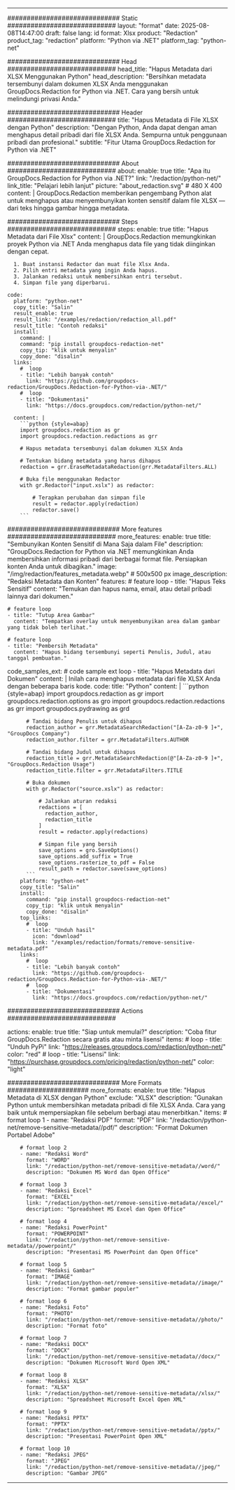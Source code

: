 
---
############################# Static ############################
layout: "format"
date:  2025-08-08T14:47:00
draft: false
lang: id
format: Xlsx
product: "Redaction"
product_tag: "redaction"
platform: "Python via .NET"
platform_tag: "python-net"

############################# Head ############################
head_title: "Hapus Metadata dari XLSX Menggunakan Python"
head_description: "Bersihkan metadata tersembunyi dalam dokumen XLSX Anda menggunakan GroupDocs.Redaction for Python via .NET. Cara yang bersih untuk melindungi privasi Anda."

############################# Header ############################
title: "Hapus Metadata di File XLSX dengan Python" 
description: "Dengan Python, Anda dapat dengan aman menghapus detail pribadi dari file XLSX Anda. Sempurna untuk penggunaan pribadi dan profesional."
subtitle: "Fitur Utama GroupDocs.Redaction for Python via .NET" 

############################# About ############################
about:
    enable: true
    title: "Apa itu GroupDocs.Redaction for Python via .NET?"
    link: "/redaction/python-net/"
    link_title: "Pelajari lebih lanjut"
    picture: "about_redaction.svg" # 480 X 400
    content: |
       GroupDocs.Redaction memberikan pengembang Python alat untuk menghapus atau menyembunyikan konten sensitif dalam file XLSX — dari teks hingga gambar hingga metadata.

############################# Steps ############################
steps:
    enable: true
    title: "Hapus Metadata dari File Xlsx"
    content: |
      GroupDocs.Redaction memungkinkan proyek Python via .NET Anda menghapus data file yang tidak diinginkan dengan cepat.
      
      1. Buat instansi Redactor dan muat file Xlsx Anda.
      2. Pilih entri metadata yang ingin Anda hapus.
      3. Jalankan redaksi untuk membersihkan entri tersebut.
      4. Simpan file yang diperbarui.
   
    code:
      platform: "python-net"
      copy_title: "Salin"
      result_enable: true
      result_link: "/examples/redaction/redaction_all.pdf"
      result_title: "Contoh redaksi"
      install:
        command: |
        command: "pip install groupdocs-redaction-net"
        copy_tip: "klik untuk menyalin"
        copy_done: "disalin"
      links:
        #  loop
        - title: "Lebih banyak contoh"
          link: "https://github.com/groupdocs-redaction/GroupDocs.Redaction-for-Python-via-.NET/"
        #  loop
        - title: "Dokumentasi"
          link: "https://docs.groupdocs.com/redaction/python-net/"
          
      content: |
        ```python {style=abap}
        import groupdocs.redaction as gr
        import groupdocs.redaction.redactions as grr

        # Hapus metadata tersembunyi dalam dokumen XLSX Anda

        # Tentukan bidang metadata yang harus dihapus
        redaction = grr.EraseMetadataRedaction(grr.MetadataFilters.ALL)

        # Buka file menggunakan Redactor
        with gr.Redactor("input.xslx") as redactor:

            # Terapkan perubahan dan simpan file
            result = redactor.apply(redaction)
            redactor.save()
        ```            


############################# More features ############################
more_features:
  enable: true
  title: "Sembunyikan Konten Sensitif di Mana Saja dalam File"
  description: "GroupDocs.Redaction for Python via .NET memungkinkan Anda membersihkan informasi pribadi dari berbagai format file. Persiapkan konten Anda untuk dibagikan."
  image: "/img/redaction/features_metadata.webp" # 500x500 px
  image_description: "Redaksi Metadata dan Konten"
  features:
    # feature loop
    - title: "Hapus Teks Sensitif"
      content: "Temukan dan hapus nama, email, atau detail pribadi lainnya dari dokumen."

    # feature loop
    - title: "Tutup Area Gambar"
      content: "Tempatkan overlay untuk menyembunyikan area dalam gambar yang tidak boleh terlihat."

    # feature loop
    - title: "Pembersih Metadata"
      content: "Hapus bidang tersembunyi seperti Penulis, Judul, atau tanggal pembuatan."
      
  code_samples_ext:
    # code sample ext loop
    - title: "Hapus Metadata dari Dokumen"
      content: |
        Inilah cara menghapus metadata dari file XLSX Anda dengan beberapa baris kode.
      code:
        title: "Python"
        content: |
          ```python {style=abap}
          import groupdocs.redaction as gr
          import groupdocs.redaction.options as gro
          import groupdocs.redaction.redactions as grr
          import groupdocs.pydrawing as grd

          # Tandai bidang Penulis untuk dihapus
          redaction_author = grr.MetadataSearchRedaction("[A-Za-z0-9 ]+", "GroupDocs Company")
          redaction_author.filter = grr.MetadataFilters.AUTHOR

          # Tandai bidang Judul untuk dihapus
          redaction_title = grr.MetadataSearchRedaction(@"[A-Za-z0-9 ]+", "GroupDocs.Redaction Usage")
          redaction_title.filter = grr.MetadataFilters.TITLE

          # Buka dokumen
          with gr.Redactor("source.xslx") as redactor:

              # Jalankan aturan redaksi
              redactions = [
                redaction_author,
                redaction_title
              ]
              result = redactor.apply(redactions)

              # Simpan file yang bersih
              save_options = gro.SaveOptions()
              save_options.add_suffix = True
              save_options.rasterize_to_pdf = False
              result_path = redactor.save(save_options)
          ```
        platform: "python-net"
        copy_title: "Salin"
        install:
          command: "pip install groupdocs-redaction-net"
          copy_tip: "klik untuk menyalin"
          copy_done: "disalin"
        top_links:
          #  loop
          - title: "Unduh hasil"
            icon: "download"
            link: "/examples/redaction/formats/remove-sensitive-metadata.pdf"
        links:
          #  loop
          - title: "Lebih banyak contoh"
            link: "https://github.com/groupdocs-redaction/GroupDocs.Redaction-for-Python-via-.NET/"
          #  loop
          - title: "Dokumentasi"
            link: "https://docs.groupdocs.com/redaction/python-net/"


############################# Actions ############################

actions:
  enable: true
  title: "Siap untuk memulai?"
  description: "Coba fitur GroupDocs.Redaction secara gratis atau minta lisensi"
  items:
    #  loop
    - title: "Unduh PyPi"
      link: "https://releases.groupdocs.com/redaction/python-net/"
      color: "red"
        #  loop
    - title: "Lisensi"
      link: "https://purchase.groupdocs.com/pricing/redaction/python-net/"
      color: "light"


############################# More Formats #####################
more_formats:
    enable: true
    title: "Hapus Metadata di XLSX dengan Python"
    exclude: "XLSX"
    description: "Gunakan Python untuk membersihkan metadata pribadi di file XLSX Anda. Cara yang baik untuk mempersiapkan file sebelum berbagi atau menerbitkan."
    items: 
        # format loop 1
        - name: "Redaksi PDF"
          format: "PDF"
          link: "/redaction/python-net/remove-sensitive-metadata//pdf/"
          description: "Format Dokumen Portabel Adobe"

        # format loop 2
        - name: "Redaksi Word"
          format: "WORD"
          link: "/redaction/python-net/remove-sensitive-metadata//word/"
          description: "Dokumen MS Word dan Open Office"
          
        # format loop 3
        - name: "Redaksi Excel"
          format: "EXCEL"
          link: "/redaction/python-net/remove-sensitive-metadata//excel/"
          description: "Spreadsheet MS Excel dan Open Office"

        # format loop 4
        - name: "Redaksi PowerPoint"
          format: "POWERPOINT"
          link: "/redaction/python-net/remove-sensitive-metadata//powerpoint/"
          description: "Presentasi MS PowerPoint dan Open Office"

        # format loop 5
        - name: "Redaksi Gambar"
          format: "IMAGE"
          link: "/redaction/python-net/remove-sensitive-metadata//image/"
          description: "Format gambar populer"

        # format loop 6
        - name: "Redaksi Foto"
          format: "PHOTO"
          link: "/redaction/python-net/remove-sensitive-metadata//photo/"
          description: "Format foto"

        # format loop 7
        - name: "Redaksi DOCX"
          format: "DOCX"
          link: "/redaction/python-net/remove-sensitive-metadata//docx/"
          description: "Dokumen Microsoft Word Open XML"
          
        # format loop 8
        - name: "Redaksi XLSX"
          format: "XLSX"
          link: "/redaction/python-net/remove-sensitive-metadata//xlsx/"
          description: "Spreadsheet Microsoft Excel Open XML"
          
        # format loop 9
        - name: "Redaksi PPTX"
          format: "PPTX"
          link: "/redaction/python-net/remove-sensitive-metadata//pptx/"
          description: "Presentasi PowerPoint Open XML"

        # format loop 10
        - name: "Redaksi JPEG"
          format: "JPEG"
          link: "/redaction/python-net/remove-sensitive-metadata//jpeg/"
          description: "Gambar JPEG"


---